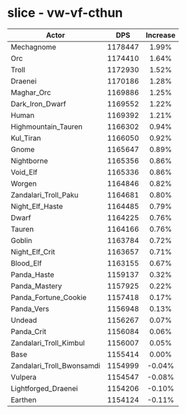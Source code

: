 # slice - vw-vf-cthun
| Actor | DPS | Increase |
|---|:---:|:---:|
|Mechagnome|1178447|1.99%|
|Orc|1174410|1.64%|
|Troll|1172930|1.52%|
|Draenei|1170186|1.28%|
|Maghar_Orc|1169886|1.25%|
|Dark_Iron_Dwarf|1169552|1.22%|
|Human|1169392|1.21%|
|Highmountain_Tauren|1166302|0.94%|
|Kul_Tiran|1166050|0.92%|
|Gnome|1165647|0.89%|
|Nightborne|1165356|0.86%|
|Void_Elf|1165336|0.86%|
|Worgen|1164846|0.82%|
|Zandalari_Troll_Paku|1164681|0.80%|
|Night_Elf_Haste|1164485|0.79%|
|Dwarf|1164225|0.76%|
|Tauren|1164166|0.76%|
|Goblin|1163784|0.72%|
|Night_Elf_Crit|1163657|0.71%|
|Blood_Elf|1163155|0.67%|
|Panda_Haste|1159137|0.32%|
|Panda_Mastery|1157925|0.22%|
|Panda_Fortune_Cookie|1157418|0.17%|
|Panda_Vers|1156948|0.13%|
|Undead|1156267|0.07%|
|Panda_Crit|1156084|0.06%|
|Zandalari_Troll_Kimbul|1156007|0.05%|
|Base|1155414|0.00%|
|Zandalari_Troll_Bwonsamdi|1154999|-0.04%|
|Vulpera|1154547|-0.08%|
|Lightforged_Draenei|1154206|-0.10%|
|Earthen|1154124|-0.11%|
